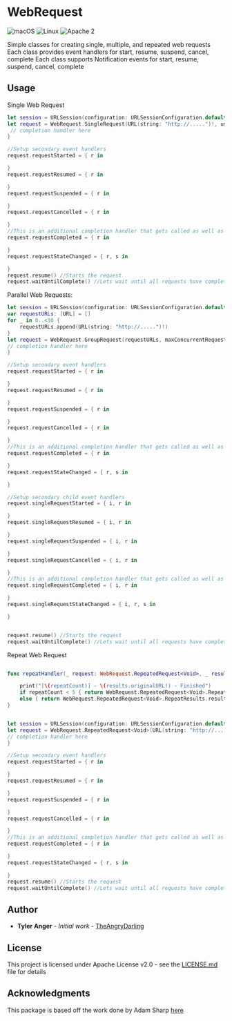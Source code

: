 # WebRequest
![macOS](https://img.shields.io/badge/os-macOS-green.svg?style=flat)
![Linux](https://img.shields.io/badge/os-linux-green.svg?style=flat)
![Apache 2](https://img.shields.io/badge/license-Apache2-blue.svg?style=flat)

Simple classes for creating single, multiple, and repeated web requests 
Each class provides event handlers for start, resume, suspend, cancel, complete
Each class supports Notification events for start, resume, suspend, cancel, complete 

## Usage
Single Web Request
```Swift
let session = URLSession(configuration: URLSessionConfiguration.default)
let request = WebRequest.SingleRequest(URL(string: "http://.....")!, usingSession: session) { r in 
 // completion handler here
}

//Setup secondary event handlers
request.requestStarted = { r in 

}
request.requestResumed = { r in 

}
request.requestSuspended = { r in 

}
request.requestCancelled = { r in 

}
//This is an additional completion handler that gets called as well as the completionHandler in the constructor
request.requestCompleted = { r in 

}
request.requestStateChanged = { r, s in 

}
request.resume() //Starts the request
request.waitUntilComplete() //Lets wait until all requests have completed.  No guarentee that all event handlers have been called when we release
```

Parallel Web Requests:
```Swift
let session = URLSession(configuration: URLSessionConfiguration.default)
var requestURLs: [URL] = []
for _ in 0..<10 {
    requestURLs.append(URL(string: "http://.....")!)
}
let request = WebRequest.GroupRequest(requestURLs, maxConcurrentRequests: = 5) { rA in 
// completion handler here
}

//Setup secondary event handlers
request.requestStarted = { r in 

}
request.requestResumed = { r in 

}
request.requestSuspended = { r in 

}
request.requestCancelled = { r in 

}
//This is an additional completion handler that gets called as well as the completionHandler in the constructor
request.requestCompleted = { r in 

}
request.requestStateChanged = { r, s in 

}

//Setup secondary child event handlers
request.singleRequestStarted = { i, r in 

}
request.singleRequestResumed = { i, r in 

}
request.singleRequestSuspended = { i, r in 

}
request.singleRequestCancelled = { i, r in 

}
//This is an additional completion handler that gets called as well as the completionHandler in the constructor
request.singleRequestCompleted = { i, r in 

}
request.singleRequestStateChanged = { i, r, s in 

}


request.resume() //Starts the request
request.waitUntilComplete() //Lets wait until all requests have completed.  No guarentee that all event handlers have been called when we release
```

Repeat Web Request
```Swift

func repeatHandler(_ request: WebRequest.RepeatedRequest<Void>, _ results: WebRequest.SingleRequest.Results, _ repeatCount: Int) -> WebRequest.RepeatedRequest<Void>.RepeatResults {

    print("[\(repeatCount)] - \(results.originalURL!) - Finished")
    if repeatCount < 5 { return WebRequest.RepeatedRequest<Void>.RepeatResults.repeat }
    else { return WebRequest.RepeatedRequest<Void>.RepeatResults.results(nil) } //Allows us to parse results here and send them to the completion handler.  That way they request data is only being parsed once.
}


let session = URLSession(configuration: URLSessionConfiguration.default)
let request = WebRequest.RepeatedRequest<Void>(URL(string: "http://.....")!, usingSession: session, repeatHandler: repeatHandler) { rs, r, e in
// completion handler here
}

//Setup secondary event handlers
request.requestStarted = { r in 

}
request.requestResumed = { r in 

}
request.requestSuspended = { r in 

}
request.requestCancelled = { r in 

}
//This is an additional completion handler that gets called as well as the completionHandler in the constructor
request.requestCompleted = { r in 

}
request.requestStateChanged = { r, s in 

}
request.resume() //Starts the request
request.waitUntilComplete() //Lets wait until all requests have completed.  No guarentee that all event handlers have been called when we release
```

## Author

* **Tyler Anger** - *Initial work* - [TheAngryDarling](https://github.com/TheAngryDarling)

## License

This project is licensed under Apache License v2.0 - see the [LICENSE.md](LICENSE.md) file for details

## Acknowledgments
This package is based off the work done by Adam Sharp [here](https://gist.github.com/sharplet/37210c02aa9e525b55f823bb67712725)
